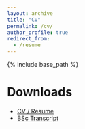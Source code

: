 ```yaml
---
layout: archive
title: "CV"
permalink: /cv/
author_profile: true
redirect_from:
  - /resume
---
```


{% include base_path %}


# Downloads 

- <a href="https://dewan-mohammad-asad-d1a.github.io/files/PersonalFiles/Dewan-Mohammad-Asad-cv-Resume.pdf" target="_blank" rel="noopener">CV / Resume</a>
- <a href="https://dewan-mohammad-asad-d1a.github.io/files/PersonalFiles/bsc_transcript.pdf" target="_blank" rel="noopener">BSc Transcript</a>
